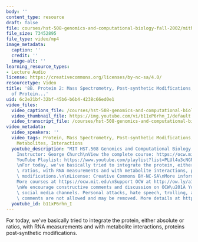 ```yaml
---
body: ''
content_type: resource
draft: false
file: courses/hst-508-genomics-and-computational-biology-fall-2002/mithst_508f02_lec8b_360p_16_9.mp4
file_size: 73452895
file_type: video/mp4
image_metadata:
  caption: ''
  credit: ''
  image-alt: ''
learning_resource_types:
- Lecture Audio
license: https://creativecommons.org/licenses/by-nc-sa/4.0/
resourcetype: Video
title: '8B. Protein 2: Mass Spectrometry, Post-synthetic Modifications, Quantitation
  of Protein...'
uid: 6c2e21bf-32bf-45b6-b6b4-4238c66ed0e1
video_files:
  video_captions_file: /courses/hst-508-genomics-and-computational-biology-fall-2002/1jZMe78wEOmtqoX-dEypo0Z13A2iw3QuS_transcript.webvtt
  video_thumbnail_file: https://img.youtube.com/vi/b11xP6rhn_I/default.jpg
  video_transcript_file: /courses/hst-508-genomics-and-computational-biology-fall-2002/1jZMe78wEOmtqoX-dEypo0Z13A2iw3QuS_transcript.pdf
video_metadata:
  video_speakers: ''
  video_tags: Protein, Mass Spectrometry, Post-synthetic Modifications, Quantitation,
    Metabolites, Interactions
  youtube_description: "MIT HST.508 Genomics and Computational Biology, Fall 2002\n\
    Instructor: George Church\nView the complete course: https://ocw.mit.edu/courses/hst-508-genomics-and-computational-biology-fall-2002/\n\
    YouTube Playlist: https://www.youtube.com/playlist?list=PLUl4u3cNGP61gaHWysmlYNeGsuUI8y5GV\n\
    \nFor today, we've basically tried to integrate the protein, either absolute or\
    \ ratios, with RNA measurements and with metabolite interactions, proteins post-synthetic\
    \ modifications.\n\nLicense: Creative Commons BY-NC-SA\nMore information at https://ocw.mit.edu/terms\n\
    More courses at https://ocw.mit.edu\nSupport OCW at http://ow.ly/a1If50zVRlQ\n\
    \nWe encourage constructive comments and discussion on OCW\u201A YouTube and other\
    \ social media channels. Personal attacks, hate speech, trolling, and inappropriate\
    \ comments are not allowed and may be removed. More details at https://ocw.mit.edu/comments."
  youtube_id: b11xP6rhn_I
---
```

For today, we've basically tried to integrate the protein, either absolute or ratios, with RNA measurements and with metabolite interactions, proteins post-synthetic modifications.